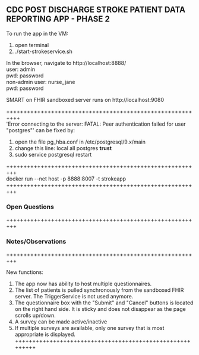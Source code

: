 ## CDC POST DISCHARGE STROKE PATIENT DATA REPORTING APP - PHASE 2

To run the app in the VM:  
1.   open terminal
2.   ./start-strokeservice.sh

In the browser, navigate to  http://localhost:8888/  
user: admin  
pwd: password  
non-admin user: nurse_jane  
pwd: password

SMART on FHIR sandboxed server runs on http://localhost:9080  

++++++++++++++++++++++++++++++++++++++++++++++++++++++++++  
'Error connecting to the server: FATAL:  Peer authentication failed for user "postgres"' can be fixed by:
1. open the file pg_hba.conf in /etc/postgresql/9.x/main
2. change this line: local   all postgres  **trust**
3. sudo service postgresql restart 

+++++++++++++++++++++++++++++++++++++++++++++++++++++++++  
docker run --net host -p 8888:8007 -t strokeapp
+++++++++++++++++++++++++++++++++++++++++++++++++++++++++

### Open Questions   

+++++++++++++++++++++++++++++++++++++++++++++++++++++++++
### Notes/Observations #  
+++++++++++++++++++++++++++++++++++++++++++++++++++++++++  

New functions:
1. The app now has ability to host multiple questionnaires.  
2. The list of patients is pulled synchronously from the sandboxed FHIR server. The TriggerService is not used anymore.
3. The questionnaire box with the "Submit" and "Cancel" buttons is located on the right hand side. It is sticky and does not disappear as the page scrolls up/down.
4. A survey can be made active/inactive
5. If multiple surveys are available, only one survey that is most appropriate is displayed.
+++++++++++++++++++++++++++++++++++++++++++++++++++++++++  

	
	
